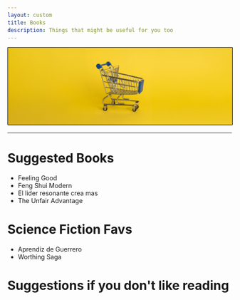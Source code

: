 ```yaml
---
layout: custom
title: Books
description: Things that might be useful for you too
---
```


<img class="myImg" src="../images/headers/yellow-shopping-cart.png" alt="yellow-shopping-cart" style="border: 1px solid #000; border-radius: 1px; padding: 0px; cursor: pointer;">


---

# Suggested Books

- Feeling Good 
- Feng Shui Modern
- El lider resonante crea mas
- The Unfair Advantage

# Science Fiction Favs

- Aprendíz de Guerrero
- Worthing Saga

# Suggestions if you don't like reading

